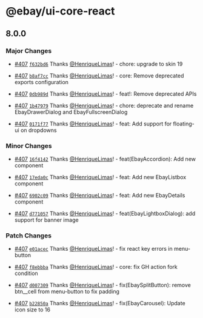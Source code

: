 # @ebay/ui-core-react

## 8.0.0

### Major Changes

- [#407](https://github.com/eBay/ebayui-core-react/pull/407) [`f632bd6`](https://github.com/eBay/ebayui-core-react/commit/f632bd667268e6c3a6a3e59252c92cc65c94eda5) Thanks [@HenriqueLimas](https://github.com/HenriqueLimas)! - chore: upgrade to skin 19

- [#407](https://github.com/eBay/ebayui-core-react/pull/407) [`b8af7cc`](https://github.com/eBay/ebayui-core-react/commit/b8af7cc97c89a3e905a378fd0abf061c1d1d279a) Thanks [@HenriqueLimas](https://github.com/HenriqueLimas)! - core: Remove deprecated exports configuration

- [#407](https://github.com/eBay/ebayui-core-react/pull/407) [`0db989d`](https://github.com/eBay/ebayui-core-react/commit/0db989da79b7dff33de9bc2dee89291a07a7298f) Thanks [@HenriqueLimas](https://github.com/HenriqueLimas)! - feat!: Remove deprecated APIs

- [#407](https://github.com/eBay/ebayui-core-react/pull/407) [`1b47979`](https://github.com/eBay/ebayui-core-react/commit/1b47979c517ff50ed5299119f4512fbc5bcabf42) Thanks [@HenriqueLimas](https://github.com/HenriqueLimas)! - chore: deprecate and rename EbayDrawerDialog and EbayFullscreenDialog

- [#407](https://github.com/eBay/ebayui-core-react/pull/407) [`0171f77`](https://github.com/eBay/ebayui-core-react/commit/0171f77f663975be508141e83b683d8f2877c791) Thanks [@HenriqueLimas](https://github.com/HenriqueLimas)! - feat: Add support for floating-ui on dropdowns

### Minor Changes

- [#407](https://github.com/eBay/ebayui-core-react/pull/407) [`16f4142`](https://github.com/eBay/ebayui-core-react/commit/16f4142b3cffeb10e080fcad4711306a75c82017) Thanks [@HenriqueLimas](https://github.com/HenriqueLimas)! - feat(EbayAccordion): Add new component

- [#407](https://github.com/eBay/ebayui-core-react/pull/407) [`17eda0c`](https://github.com/eBay/ebayui-core-react/commit/17eda0cd895f9bfd2671ac03d4ad788e191f9765) Thanks [@HenriqueLimas](https://github.com/HenriqueLimas)! - feat: Add new EbayListbox component

- [#407](https://github.com/eBay/ebayui-core-react/pull/407) [`6902c09`](https://github.com/eBay/ebayui-core-react/commit/6902c092cfec48b0797a4139de3ba250752c6c6d) Thanks [@HenriqueLimas](https://github.com/HenriqueLimas)! - feat: Add new EbayDetails component

- [#407](https://github.com/eBay/ebayui-core-react/pull/407) [`d771057`](https://github.com/eBay/ebayui-core-react/commit/d77105792166f447647a7eaa8963bef30721b013) Thanks [@HenriqueLimas](https://github.com/HenriqueLimas)! - feat(EbayLightboxDialog): add support for banner image

### Patch Changes

- [#407](https://github.com/eBay/ebayui-core-react/pull/407) [`e01acec`](https://github.com/eBay/ebayui-core-react/commit/e01acec8997596dba80983bc55ec7d2e4d374072) Thanks [@HenriqueLimas](https://github.com/HenriqueLimas)! - fix react key errors in menu-button

- [#407](https://github.com/eBay/ebayui-core-react/pull/407) [`f8ebbba`](https://github.com/eBay/ebayui-core-react/commit/f8ebbba7687e979c7be52f6cb18257cc6830a97f) Thanks [@HenriqueLimas](https://github.com/HenriqueLimas)! - core: fix GH action fork condition

- [#407](https://github.com/eBay/ebayui-core-react/pull/407) [`d007309`](https://github.com/eBay/ebayui-core-react/commit/d007309a2a7087c38c1cd965ba66dbc09c57a132) Thanks [@HenriqueLimas](https://github.com/HenriqueLimas)! - fix(EbaySplitButton): remove btn\_\_cell from menu-button to fix padding

- [#407](https://github.com/eBay/ebayui-core-react/pull/407) [`b22850a`](https://github.com/eBay/ebayui-core-react/commit/b22850ae8c18a305fc76b22491c94268067bc98c) Thanks [@HenriqueLimas](https://github.com/HenriqueLimas)! - fix(EbayCarousel): Update icon size to 16
